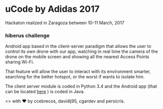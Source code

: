 # uCode by Adidas 2017
Hackaton realized in Zaragoza between 10-11 March, 2017

### hiberus challenge

Android app based in the client-server paradigm that allows the user to control
its own drone with our app, watching in real time the camera of the drone on the
mobile screen and showing all the nearest Access Points sharing Wi-Fi.

That feature will allow the user to interact  with its environment smarter,
searching for the better hotspot, or the worst if wants to isolate him.

The client server module is coded in Python 3.4 and the Android app (that can
be located [here](https://github.com/cgardev/DroneClient) ) is coded in Java.

<> with ❤ by ccebrecos, davidlj95, cgardev and persicris.
